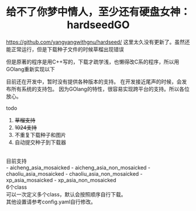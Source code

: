 <h1 align="center">给不了你梦中情人，至少还有硬盘女神：hardseedGO</h1>

https://github.com/yangyangwithgnu/hardseed/
这里太久没有更新了。虽然还能正常运行，但是下载种子文件的时候草榴出现错误

但是原著的程序是用C++写的，下载才疏学浅，也懒得改C系的程序，所以用GOlang重新实现以下

目前还在开发中，暂时没有提供各种版本的支持。
在开发接近尾声的时候，会发布所有系统的支持包。
因为GOlang的特性，很容易实现跨平台的支持。所以各位放心。
<br />

todo
<br />
1. ~~草榴支持~~
2. ~~1024支持~~
3. 不重复下载种子和图片
4. 自动提交种子到下载器
<br />
目前支持
<br />
- aicheng_asia_mosaicked
- aicheng_asia_non_mosaicked
- chaoliu_asia_mosaicked
- chaoliu_asia_non_mosaicked
- xp_asia_mosaicked
- xp_asia_non_mosaicked
<br />
6个class
<br />
可以一次定义多个class，默认会按照顺序自行下载。
<br />
其他设置请参考config.yaml自行修改。
<br />